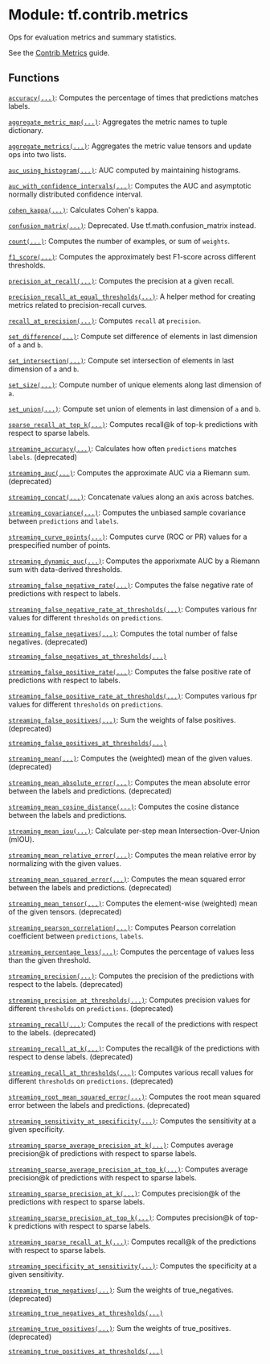 <div itemscope itemtype="http://developers.google.com/ReferenceObject">
<meta itemprop="name" content="tf.contrib.metrics" />
<meta itemprop="path" content="Stable" />
</div>

# Module: tf.contrib.metrics

Ops for evaluation metrics and summary statistics.

See the
[Contrib Metrics](https://tensorflow.org/api_guides/python/contrib.metrics)
guide.


## Functions

[`accuracy(...)`](../../tf/contrib/metrics/accuracy.md): Computes the percentage of times that predictions matches labels.

[`aggregate_metric_map(...)`](../../tf/contrib/metrics/aggregate_metric_map.md): Aggregates the metric names to tuple dictionary.

[`aggregate_metrics(...)`](../../tf/contrib/metrics/aggregate_metrics.md): Aggregates the metric value tensors and update ops into two lists.

[`auc_using_histogram(...)`](../../tf/contrib/metrics/auc_using_histogram.md): AUC computed by maintaining histograms.

[`auc_with_confidence_intervals(...)`](../../tf/contrib/metrics/auc_with_confidence_intervals.md): Computes the AUC and asymptotic normally distributed confidence interval.

[`cohen_kappa(...)`](../../tf/contrib/metrics/cohen_kappa.md): Calculates Cohen's kappa.

[`confusion_matrix(...)`](../../tf/contrib/metrics/confusion_matrix.md): Deprecated. Use tf.math.confusion_matrix instead.

[`count(...)`](../../tf/contrib/metrics/count.md): Computes the number of examples, or sum of `weights`.

[`f1_score(...)`](../../tf/contrib/metrics/f1_score.md): Computes the approximately best F1-score across different thresholds.

[`precision_at_recall(...)`](../../tf/contrib/metrics/precision_at_recall.md): Computes the precision at a given recall.

[`precision_recall_at_equal_thresholds(...)`](../../tf/contrib/metrics/precision_recall_at_equal_thresholds.md): A helper method for creating metrics related to precision-recall curves.

[`recall_at_precision(...)`](../../tf/contrib/metrics/recall_at_precision.md): Computes `recall` at `precision`.

[`set_difference(...)`](../../tf/sets/difference.md): Compute set difference of elements in last dimension of `a` and `b`.

[`set_intersection(...)`](../../tf/sets/intersection.md): Compute set intersection of elements in last dimension of `a` and `b`.

[`set_size(...)`](../../tf/sets/size.md): Compute number of unique elements along last dimension of `a`.

[`set_union(...)`](../../tf/sets/union.md): Compute set union of elements in last dimension of `a` and `b`.

[`sparse_recall_at_top_k(...)`](../../tf/contrib/metrics/sparse_recall_at_top_k.md): Computes recall@k of top-k predictions with respect to sparse labels.

[`streaming_accuracy(...)`](../../tf/contrib/metrics/streaming_accuracy.md): Calculates how often `predictions` matches `labels`. (deprecated)

[`streaming_auc(...)`](../../tf/contrib/metrics/streaming_auc.md): Computes the approximate AUC via a Riemann sum. (deprecated)

[`streaming_concat(...)`](../../tf/contrib/metrics/streaming_concat.md): Concatenate values along an axis across batches.

[`streaming_covariance(...)`](../../tf/contrib/metrics/streaming_covariance.md): Computes the unbiased sample covariance between `predictions` and `labels`.

[`streaming_curve_points(...)`](../../tf/contrib/metrics/streaming_curve_points.md): Computes curve (ROC or PR) values for a prespecified number of points.

[`streaming_dynamic_auc(...)`](../../tf/contrib/metrics/streaming_dynamic_auc.md): Computes the apporixmate AUC by a Riemann sum with data-derived thresholds.

[`streaming_false_negative_rate(...)`](../../tf/contrib/metrics/streaming_false_negative_rate.md): Computes the false negative rate of predictions with respect to labels.

[`streaming_false_negative_rate_at_thresholds(...)`](../../tf/contrib/metrics/streaming_false_negative_rate_at_thresholds.md): Computes various fnr values for different `thresholds` on `predictions`.

[`streaming_false_negatives(...)`](../../tf/contrib/metrics/streaming_false_negatives.md): Computes the total number of false negatives. (deprecated)

[`streaming_false_negatives_at_thresholds(...)`](../../tf/contrib/metrics/streaming_false_negatives_at_thresholds.md)

[`streaming_false_positive_rate(...)`](../../tf/contrib/metrics/streaming_false_positive_rate.md): Computes the false positive rate of predictions with respect to labels.

[`streaming_false_positive_rate_at_thresholds(...)`](../../tf/contrib/metrics/streaming_false_positive_rate_at_thresholds.md): Computes various fpr values for different `thresholds` on `predictions`.

[`streaming_false_positives(...)`](../../tf/contrib/metrics/streaming_false_positives.md): Sum the weights of false positives. (deprecated)

[`streaming_false_positives_at_thresholds(...)`](../../tf/contrib/metrics/streaming_false_positives_at_thresholds.md)

[`streaming_mean(...)`](../../tf/contrib/metrics/streaming_mean.md): Computes the (weighted) mean of the given values. (deprecated)

[`streaming_mean_absolute_error(...)`](../../tf/contrib/metrics/streaming_mean_absolute_error.md): Computes the mean absolute error between the labels and predictions. (deprecated)

[`streaming_mean_cosine_distance(...)`](../../tf/contrib/metrics/streaming_mean_cosine_distance.md): Computes the cosine distance between the labels and predictions.

[`streaming_mean_iou(...)`](../../tf/contrib/metrics/streaming_mean_iou.md): Calculate per-step mean Intersection-Over-Union (mIOU).

[`streaming_mean_relative_error(...)`](../../tf/contrib/metrics/streaming_mean_relative_error.md): Computes the mean relative error by normalizing with the given values.

[`streaming_mean_squared_error(...)`](../../tf/contrib/metrics/streaming_mean_squared_error.md): Computes the mean squared error between the labels and predictions. (deprecated)

[`streaming_mean_tensor(...)`](../../tf/contrib/metrics/streaming_mean_tensor.md): Computes the element-wise (weighted) mean of the given tensors. (deprecated)

[`streaming_pearson_correlation(...)`](../../tf/contrib/metrics/streaming_pearson_correlation.md): Computes Pearson correlation coefficient between `predictions`, `labels`.

[`streaming_percentage_less(...)`](../../tf/contrib/metrics/streaming_percentage_less.md): Computes the percentage of values less than the given threshold.

[`streaming_precision(...)`](../../tf/contrib/metrics/streaming_precision.md): Computes the precision of the predictions with respect to the labels. (deprecated)

[`streaming_precision_at_thresholds(...)`](../../tf/contrib/metrics/streaming_precision_at_thresholds.md): Computes precision values for different `thresholds` on `predictions`. (deprecated)

[`streaming_recall(...)`](../../tf/contrib/metrics/streaming_recall.md): Computes the recall of the predictions with respect to the labels. (deprecated)

[`streaming_recall_at_k(...)`](../../tf/contrib/metrics/streaming_recall_at_k.md): Computes the recall@k of the predictions with respect to dense labels. (deprecated)

[`streaming_recall_at_thresholds(...)`](../../tf/contrib/metrics/streaming_recall_at_thresholds.md): Computes various recall values for different `thresholds` on `predictions`. (deprecated)

[`streaming_root_mean_squared_error(...)`](../../tf/contrib/metrics/streaming_root_mean_squared_error.md): Computes the root mean squared error between the labels and predictions. (deprecated)

[`streaming_sensitivity_at_specificity(...)`](../../tf/contrib/metrics/streaming_sensitivity_at_specificity.md): Computes the sensitivity at a given specificity.

[`streaming_sparse_average_precision_at_k(...)`](../../tf/contrib/metrics/streaming_sparse_average_precision_at_k.md): Computes average precision@k of predictions with respect to sparse labels.

[`streaming_sparse_average_precision_at_top_k(...)`](../../tf/contrib/metrics/streaming_sparse_average_precision_at_top_k.md): Computes average precision@k of predictions with respect to sparse labels.

[`streaming_sparse_precision_at_k(...)`](../../tf/contrib/metrics/streaming_sparse_precision_at_k.md): Computes precision@k of the predictions with respect to sparse labels.

[`streaming_sparse_precision_at_top_k(...)`](../../tf/contrib/metrics/streaming_sparse_precision_at_top_k.md): Computes precision@k of top-k predictions with respect to sparse labels.

[`streaming_sparse_recall_at_k(...)`](../../tf/contrib/metrics/streaming_sparse_recall_at_k.md): Computes recall@k of the predictions with respect to sparse labels.

[`streaming_specificity_at_sensitivity(...)`](../../tf/contrib/metrics/streaming_specificity_at_sensitivity.md): Computes the specificity at a given sensitivity.

[`streaming_true_negatives(...)`](../../tf/contrib/metrics/streaming_true_negatives.md): Sum the weights of true_negatives. (deprecated)

[`streaming_true_negatives_at_thresholds(...)`](../../tf/contrib/metrics/streaming_true_negatives_at_thresholds.md)

[`streaming_true_positives(...)`](../../tf/contrib/metrics/streaming_true_positives.md): Sum the weights of true_positives. (deprecated)

[`streaming_true_positives_at_thresholds(...)`](../../tf/contrib/metrics/streaming_true_positives_at_thresholds.md)

